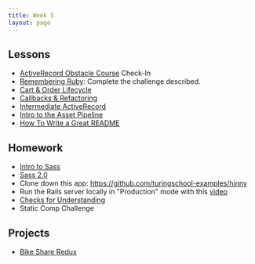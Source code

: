 ```yaml
---
title: Week 5
layout: page
---
```


## Lessons
  - [ActiveRecord Obstacle Course](../misc/active_record_obstacle_course) Check-In
  - [Remembering Ruby](../misc/violations): Complete the challenge described.
  - [Cart & Order Lifecycle](../lessons/cart_implementation)
  - [Callbacks & Refactoring](../lessons/callbacks_and_refactoring)
  - [Intermediate ActiveRecord](../lessons/intermediate_active_record)
  - [Intro to the Asset Pipeline](../lessons/asset_pipeline)
  - [How To Write a Great README](../lessons/how_to_write_a_great_readme)

## Homework
  - [Intro to Sass](../lessons/intro_to_sass)
  - [Sass 2.0](../lessons/sass_2.0)
  - Clone down this app: https://github.com/turingschool-examples/hinny
  - Run the Rails server locally in "Production" mode with this [video](https://vimeo.com/255927334)
  - [Checks for Understanding](https://github.com/turingschool/checks-for-understanding/blob/master/module-2/backend/week_five.md)
  - Static Comp Challenge

## Projects

* [Bike Share Redux](http://backend.turing.io/module2/projects/bike-share-redux)
